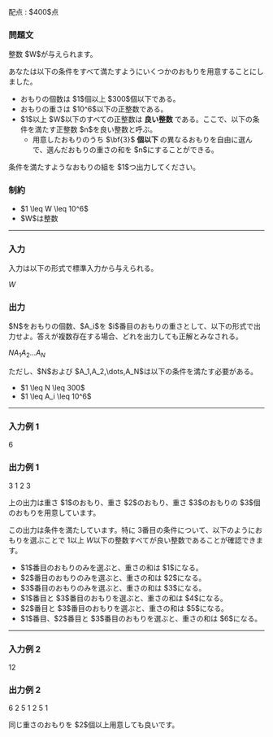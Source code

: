 
<div>

<span>

<span>

<p>
配点 : $400$点
</p>

<div>

<section>

### **問題文**

<p>
整数 $W$が与えられます。

あなたは以下の条件をすべて満たすようにいくつかのおもりを用意することにしました。
</p>

<ul>

<li>
おもりの個数は $1$個以上 $300$個以下である。
</li>

<li>
おもりの重さは $10^6$以下の正整数である。
</li>

<li>
$1$以上 $W$以下のすべての正整数は 
<strong>
良い整数
</strong>
である。ここで、以下の条件を満たす正整数 $n$を良い整数と呼ぶ。
<ul>

<li>
用意したおもりのうち $\bf{3}$
<strong>
個以下
</strong>
の異なるおもりを自由に選んで、選んだおもりの重さの和を $n$にすることができる。  　
</li>

</ul>

</li>

</ul>

<p>
条件を満たすようなおもりの組を $1$つ出力してください。
</p>

</section>

</div>

<div>

<section>

### **制約**

<ul>

<li>
$1 \leq W \leq 10^6$
</li>

<li>
$W$は整数
</li>

</ul>

</section>

</div>

---

<div>

<div>

<section>

### **入力**

<p>
入力は以下の形式で標準入力から与えられる。
</p>

<div>

$W$
</div>

</section>

</div>

<div>

<section>

### **出力**

<p>
$N$をおもりの個数、$A_i$を $i$番目のおもりの重さとして、以下の形式で出力せよ。答えが複数存在する場合、どれを出力しても正解とみなされる。
</p>

<div>

$N$$A_1$$A_2$$\dots$$A_N$
</div>

<p>
ただし、$N$および $A_1,A_2,\dots,A_N$は以下の条件を満たす必要がある。
</p>

<ul>

<li>
$1 \leq N \leq 300$
</li>

<li>
$1 \leq A_i \leq 10^6$
</li>

</ul>

</section>

</div>

</div>

---

<div>

<section>

### **入力例 1**

<div>

6

</div>

</section>

</div>

<div>

<section>

### **出力例 1**

<div>

3
1 2 3

</div>

<p>
上の出力は重さ $1$のおもり、重さ $2$のおもり、重さ $3$のおもりの $3$個のおもりを用意しています。

この出力は条件を満たしています。特に $3$番目の条件について、以下のようにおもりを選ぶことで $1$以上 $W$以下の整数すべてが良い整数であることが確認できます。
</p>

<ul>

<li>
$1$番目のおもりのみを選ぶと、重さの和は $1$になる。
</li>

<li>
$2$番目のおもりのみを選ぶと、重さの和は $2$になる。
</li>

<li>
$3$番目のおもりのみを選ぶと、重さの和は $3$になる。
</li>

<li>
$1$番目と $3$番目のおもりを選ぶと、重さの和は $4$になる。
</li>

<li>
$2$番目と $3$番目のおもりを選ぶと、重さの和は $5$になる。
</li>

<li>
$1$番目、$2$番目と $3$番目のおもりを選ぶと、重さの和は $6$になる。
</li>

</ul>

</section>

</div>

---

<div>

<section>

### **入力例 2**

<div>

12

</div>

</section>

</div>

<div>

<section>

### **出力例 2**

<div>

6
2 5 1 2 5 1

</div>

<p>
同じ重さのおもりを $2$個以上用意しても良いです。  
</p>

</section>

</div>

</span>

</span>

</div>
